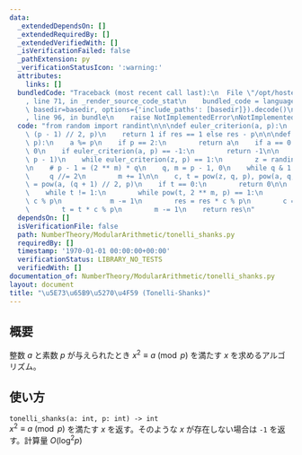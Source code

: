 ```yaml
---
data:
  _extendedDependsOn: []
  _extendedRequiredBy: []
  _extendedVerifiedWith: []
  _isVerificationFailed: false
  _pathExtension: py
  _verificationStatusIcon: ':warning:'
  attributes:
    links: []
  bundledCode: "Traceback (most recent call last):\n  File \"/opt/hostedtoolcache/Python/3.9.4/x64/lib/python3.9/site-packages/onlinejudge_verify/documentation/build.py\"\
    , line 71, in _render_source_code_stat\n    bundled_code = language.bundle(stat.path,\
    \ basedir=basedir, options={'include_paths': [basedir]}).decode()\n  File \"/opt/hostedtoolcache/Python/3.9.4/x64/lib/python3.9/site-packages/onlinejudge_verify/languages/python.py\"\
    , line 96, in bundle\n    raise NotImplementedError\nNotImplementedError\n"
  code: "from random import randint\n\n\ndef euler_criterion(a, p):\n    res = pow(a,\
    \ (p - 1) // 2, p)\n    return 1 if res == 1 else res - p\n\n\ndef tonelli_shanks(a,\
    \ p):\n    a %= p\n    if p == 2:\n        return a\n    if a == 0:\n        return\
    \ 0\n    if euler_criterion(a, p) == -1:\n        return -1\n\n    z = randint(1,\
    \ p - 1)\n    while euler_criterion(z, p) == 1:\n        z = randint(1, p - 1)\n\
    \n    # p - 1 = (2 ** m) * q\n    q, m = p - 1, 0\n    while q & 1 == 0:\n   \
    \     q //= 2\n        m += 1\n\n    c, t = pow(z, q, p), pow(a, q, p)\n    res\
    \ = pow(a, (q + 1) // 2, p)\n    if t == 0:\n        return 0\n\n    m -= 2\n\
    \    while t != 1:\n        while pow(t, 2 ** m, p) == 1:\n            c = c *\
    \ c % p\n            m -= 1\n        res = res * c % p\n        c = c * c % p\n\
    \        t = t * c % p\n        m -= 1\n    return res\n"
  dependsOn: []
  isVerificationFile: false
  path: NumberTheory/ModularArithmetic/tonelli_shanks.py
  requiredBy: []
  timestamp: '1970-01-01 00:00:00+00:00'
  verificationStatus: LIBRARY_NO_TESTS
  verifiedWith: []
documentation_of: NumberTheory/ModularArithmetic/tonelli_shanks.py
layout: document
title: "\u5E73\u65B9\u5270\u4F59 (Tonelli-Shanks)"
---
```


## 概要
整数 $a$ と素数 $p$ が与えられたとき $x^2 \equiv a \pmod{p}$ を満たす $x$ を求めるアルゴリズム。

## 使い方
`tonelli_shanks(a: int, p: int) -> int`  
$x^2 \equiv a \pmod{p}$ を満たす $x$ を返す。そのような $x$ が存在しない場合は `-1` を返す。計算量 $O(\log^2 p)$
